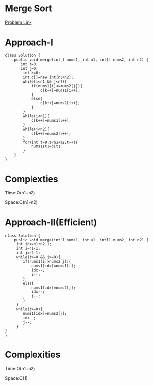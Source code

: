 # Merge Sort

[Problem Link](https://leetcode.com/problems/merge-sorted-array/description/?envType=study-plan-v2&envId=top-interview-150)

# Approach-I

```
class Solution {
    public void merge(int[] nums1, int n1, int[] nums2, int n2) {
       int i=0;
       int j=0;
        int k=0;
        int c[]=new int[n1+n2];
        while(i<n1 && j<n2){
            if(nums1[i]<=nums2[j]){
                c[k++]=nums1[i++];
            }
            else{
                c[k++]=nums2[j++];
            }
        }
        while(i<n1){
            c[k++]=nums1[i++];
        }
        while(j<n2){
            c[k++]=nums2[j++];
        }
        for(int t=0;t<n1+n2;t++){
            nums1[t]=c[t];
        }
    }
}
```
# Complexties

Time:O(n1+n2)

Space:O(n1+n2)



# Approach-II(Efficient)

```
class Solution {
    public void merge(int[] nums1, int n1, int[] nums2, int n2) {
     int idx=n1+n2-1;
     int i=n1-1;
     int j=n2-1;
     while(i>=0 && j>=0){
        if(nums1[i]>nums2[j]){
            nums1[idx]=nums1[i];
            idx--;
            i--;
        }
        else{
            nums1[idx]=nums2[j];
            idx--;
            j--;
        }
     }
     while(j>=0){
        nums1[idx]=nums2[j];
        idx--;
        j--;
     }
}
}
```
# Complexities

Time:O(n1+n2)

Space:O(1)


